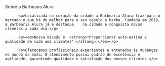 <!DOCTYPE html>
<html 1ang "pt-br">
    <heand>
          <meta charset "UTF-8">
          <title> barbearia alura </title>
    </heand>
    <body>
          <hi>Sobre a Barbearia Alura</h1>
          
          <p>Localizada no coração da cidade a Barbearia Alura traz para o mercado o que há de melhor para o seu cabelo e barba. Fundada em 2019, a Barbearia Alura já é destaque    na cidade e conquista novos clientes a cada dia.</p>
          
          <p><em>Nossa missão é: <strong>"Proporcionar auto-estima e qualidade de vida aos clientes".</strong>.</em></p>

          <p>Oferecemos profissionais experientes e antenados às mudanças no mundo da moda. O atendimento possui padrão de excelência e agilidade, garantindo qualidade e satisfação dos nossos clientes.</p>
</body>
</html>

